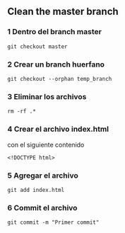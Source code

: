 ## Clean the master branch

### 1 Dentro del branch master

```
git checkout master
```

### 2 Crear un branch huerfano

```
git checkout --orphan temp_branch
```

### 3 Eliminar los archivos

```
rm -rf .*
```

### 4 Crear el archivo index.html

con el siguiente contenido

```
<!DOCTYPE html>
```

### 5 Agregar el archivo

```
git add index.html
```

### 6 Commit el archivo

```
git commit -m "Primer commit"
```


